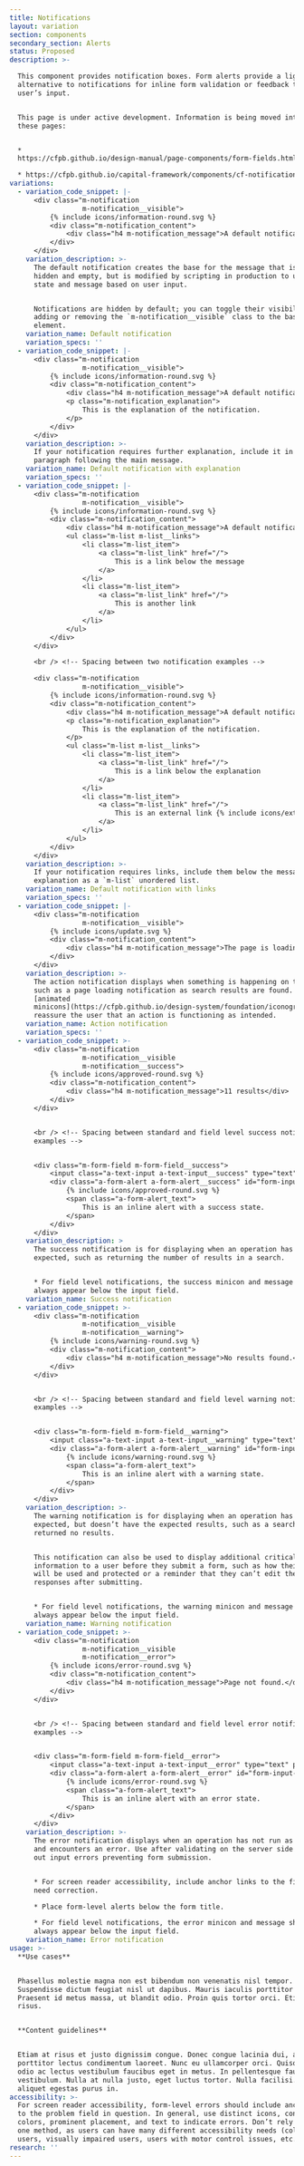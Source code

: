 ```yaml
---
title: Notifications
layout: variation
section: components
secondary_section: Alerts
status: Proposed
description: >-

  This component provides notification boxes. Form alerts provide a light-touch
  alternative to notifications for inline form validation or feedback to a
  user’s input.


  This page is under active development. Information is being moved into it from
  these pages:


  *
  https://cfpb.github.io/design-manual/page-components/form-fields.html#notifications

  * https://cfpb.github.io/capital-framework/components/cf-notifications/
variations:
  - variation_code_snippet: |-
      <div class="m-notification
                  m-notification__visible">
          {% include icons/information-round.svg %}
          <div class="m-notification_content">
              <div class="h4 m-notification_message">A default notification</div>
          </div>
      </div>
    variation_description: >-
      The default notification creates the base for the message that is often
      hidden and empty, but is modified by scripting in production to update the
      state and message based on user input.


      Notifications are hidden by default; you can toggle their visibility by
      adding or removing the `m-notification__visible` class to the base
      element.
    variation_name: Default notification
    variation_specs: ''
  - variation_code_snippet: |-
      <div class="m-notification
                  m-notification__visible">
          {% include icons/information-round.svg %}
          <div class="m-notification_content">
              <div class="h4 m-notification_message">A default notification</div>
              <p class="m-notification_explanation">
                  This is the explanation of the notification.
              </p>
          </div>
      </div>
    variation_description: >-
      If your notification requires further explanation, include it in a
      paragraph following the main message.
    variation_name: Default notification with explanation
    variation_specs: ''
  - variation_code_snippet: |-
      <div class="m-notification
                  m-notification__visible">
          {% include icons/information-round.svg %}
          <div class="m-notification_content">
              <div class="h4 m-notification_message">A default notification</div>
              <ul class="m-list m-list__links">
                  <li class="m-list_item">
                      <a class="m-list_link" href="/">
                          This is a link below the message
                      </a>
                  </li>
                  <li class="m-list_item">
                      <a class="m-list_link" href="/">
                          This is another link
                      </a>
                  </li>
              </ul>
          </div>
      </div>

      <br /> <!-- Spacing between two notification examples -->

      <div class="m-notification
                  m-notification__visible">
          {% include icons/information-round.svg %}
          <div class="m-notification_content">
              <div class="h4 m-notification_message">A default notification</div>
              <p class="m-notification_explanation">
                  This is the explanation of the notification.
              </p>
              <ul class="m-list m-list__links">
                  <li class="m-list_item">
                      <a class="m-list_link" href="/">
                          This is a link below the explanation
                      </a>
                  </li>
                  <li class="m-list_item">
                      <a class="m-list_link" href="/">
                          This is an external link {% include icons/external-link.svg %}
                      </a>
                  </li>
              </ul>
          </div>
      </div>
    variation_description: >-
      If your notification requires links, include them below the message or
      explanation as a `m-list` unordered list.
    variation_name: Default notification with links
    variation_specs: ''
  - variation_code_snippet: |-
      <div class="m-notification
                  m-notification__visible">
          {% include icons/update.svg %}
          <div class="m-notification_content">
              <div class="h4 m-notification_message">The page is loading…</div>
          </div>
      </div>
    variation_description: >-
      The action notification displays when something is happening on the page,
      such as a page loading notification as search results are found. Use
      [animated
      minicons](https://cfpb.github.io/design-system/foundation/iconography) to
      reassure the user that an action is functioning as intended.
    variation_name: Action notification
    variation_specs: ''
  - variation_code_snippet: >-
      <div class="m-notification
                  m-notification__visible
                  m-notification__success">
          {% include icons/approved-round.svg %}
          <div class="m-notification_content">
              <div class="h4 m-notification_message">11 results</div>
          </div>
      </div>


      <br /> <!-- Spacing between standard and field level success notification
      examples -->


      <div class="m-form-field m-form-field__success">
          <input class="a-text-input a-text-input__success" type="text" placeholder="Placeholder text" id="form-input-success" aria-describedby="form-input-success_message">
          <div class="a-form-alert a-form-alert__success" id="form-input-success_message" role="alert">
              {% include icons/approved-round.svg %}
              <span class="a-form-alert_text">
                  This is an inline alert with a success state.
              </span>
          </div>
      </div>
    variation_description: >
      The success notification is for displaying when an operation has run as
      expected, such as returning the number of results in a search.


      * For field level notifications, the success minicon and message should
      always appear below the input field.
    variation_name: Success notification
  - variation_code_snippet: >-
      <div class="m-notification
                  m-notification__visible
                  m-notification__warning">
          {% include icons/warning-round.svg %}
          <div class="m-notification_content">
              <div class="h4 m-notification_message">No results found.</div>
          </div>
      </div>


      <br /> <!-- Spacing between standard and field level warning notification
      examples -->


      <div class="m-form-field m-form-field__warning">
          <input class="a-text-input a-text-input__warning" type="text" placeholder="Placeholder text" id="form-input-warning" aria-describedby="form-input-warning_message">
          <div class="a-form-alert a-form-alert__warning" id="form-input-warning_message" role="alert">
              {% include icons/warning-round.svg %}
              <span class="a-form-alert_text">
                  This is an inline alert with a warning state.
              </span>
          </div>
      </div>
    variation_description: >-
      The warning notification is for displaying when an operation has run as
      expected, but doesn’t have the expected results, such as a search that
      returned no results.


      This notification can also be used to display additional critical
      information to a user before they submit a form, such as how their data
      will be used and protected or a reminder that they can’t edit their
      responses after submitting.


      * For field level notifications, the warning minicon and message should
      always appear below the input field.
    variation_name: Warning notification
  - variation_code_snippet: >-
      <div class="m-notification
                  m-notification__visible
                  m-notification__error">
          {% include icons/error-round.svg %}
          <div class="m-notification_content">
              <div class="h4 m-notification_message">Page not found.</div>
          </div>
      </div>


      <br /> <!-- Spacing between standard and field level error notification
      examples -->


      <div class="m-form-field m-form-field__error">
          <input class="a-text-input a-text-input__error" type="text" placeholder="Placeholder text" id="form-input-error" aria-describedby="form-input-error_message">
          <div class="a-form-alert a-form-alert__error" id="form-input-error_message" role="alert">
              {% include icons/error-round.svg %}
              <span class="a-form-alert_text">
                  This is an inline alert with an error state.
              </span>
          </div>
      </div>
    variation_description: >-
      The error notification displays when an operation has not run as expected
      and encounters an error. Use after validating on the server side to call
      out input errors preventing form submission.


      * For screen reader accessibility, include anchor links to the fields that
      need correction.

      * Place form-level alerts below the form title.

      * For field level notifications, the error minicon and message should
      always appear below the input field.
    variation_name: Error notification
usage: >-
  **Use cases**


  Phasellus molestie magna non est bibendum non venenatis nisl tempor.
  Suspendisse dictum feugiat nisl ut dapibus. Mauris iaculis porttitor posuere.
  Praesent id metus massa, ut blandit odio. Proin quis tortor orci. Etiam at
  risus.


  **Content guidelines**


  Etiam at risus et justo dignissim congue. Donec congue lacinia dui, a
  porttitor lectus condimentum laoreet. Nunc eu ullamcorper orci. Quisque eget
  odio ac lectus vestibulum faucibus eget in metus. In pellentesque faucibus
  vestibulum. Nulla at nulla justo, eget luctus tortor. Nulla facilisi. Duis
  aliquet egestas purus in.
accessibility: >-
  For screen reader accessibility, form-level errors should include anchor links
  to the problem field in question. In general, use distinct icons, contrasting
  colors, prominent placement, and text to indicate errors. Don’t rely on just
  one method, as users can have many different accessibility needs (color blind
  users, visually impaired users, users with motor control issues, etc.).
research: ''
---
```


